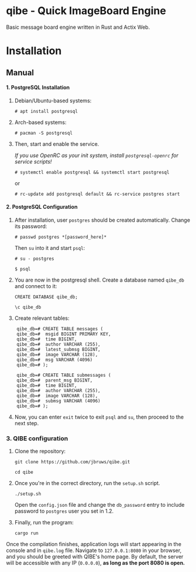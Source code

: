 # qibe - Quick ImageBoard Engine

Basic message board engine written in Rust and Actix Web.

# Installation
## Manual
#### 1. PostgreSQL Installation
1. Debian/Ubuntu-based systems:
    
    `# apt install postgresql`

2. Arch-based systems:
    
    `# pacman -S postgresql`
    
3. Then, start and enable the service.

    *If you use OpenRC as your init system, install `postgresql-openrc` for service scripts!*
    
    `# systemctl enable postgresql && systemctl start postgresql`
    
    or
    
    `# rc-update add postgresql default && rc-service postgres start`

#### 2. PostgreSQL Configuration

1. After installation, user `postgres` should be created automatically. Change its password:
    
    `# passwd postgres *[password_here]*`
    
    Then `su` into it and start `psql`:
    
    `# su - postgres`
    
    `$ psql`
    
2. You are now in the postgresql shell. Create a database named `qibe_db` and connect to it:
    
    `CREATE DATABASE qibe_db;`
    
    `\c qibe_db`
    
3. Create relevant tables:
    
  ```
      qibe_db=# CREATE TABLE messages (
      qibe_db=#  msgid BIGINT PRIMARY KEY,
      qibe_db=#  time BIGINT,
      qibe_db=#  author VARCHAR (255),
      qibe_db=#  latest_submsg BIGINT,
      qibe_db=#  image VARCHAR (128),
      qibe_db=#  msg VARCHAR (4096)
      qibe_db=# );
  ```
    
  ```
      qibe_db=# CREATE TABLE submessages (
      qibe_db=#  parent_msg BIGINT,
      qibe_db=#  time BIGINT,
      qibe_db=#  author VARCHAR (255),
      qibe_db=#  image VARCHAR (128),
      qibe_db=#  submsg VARCHAR (4096)
      qibe_db=# );
  ```
    
4. Now, you can enter `exit` twice to exit `psql` and `su`, then proceed to the next step.

### 3. QIBE configuration

1. Clone the repository:
    
    `git clone https://github.com/jbruws/qibe.git`
    
    `cd qibe`
    
2. Once you're in the correct directory, run the `setup.sh` script.
    
    `./setup.sh`
    
    Open the `config.json` file and change the `db_password` entry to include password to `postgres` user you set in 1.2.
    
3. Finally, run the program:
    
    `cargo run`
    
Once the compilation finishes, application logs will start appearing in the console and in `qibe.log` file. Navigate to `127.0.0.1:8080` in your browser, and you should be greeted with QIBE's home page. By default, the server will be accessible with any IP (`0.0.0.0`), **as long as the port 8080 is open.**
